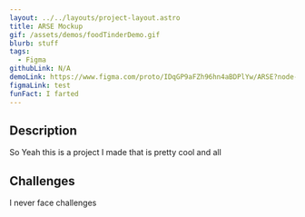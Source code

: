 ```yaml
---
layout: ../../layouts/project-layout.astro
title: ARSE Mockup
gif: /assets/demos/foodTinderDemo.gif
blurb: stuff
tags:
  - Figma
githubLink: N/A
demoLink: https://www.figma.com/proto/IDqGP9aFZh96hn4aBDPlYw/ARSE?node-id=12%3A3&scaling=scale-down&page-id=0%3A1&starting-point-node-id=12%3A3
figmaLink: test
funFact: I farted
---
```


## Description

So Yeah this is a project I made that is pretty cool and all

## Challenges

I never face challenges
